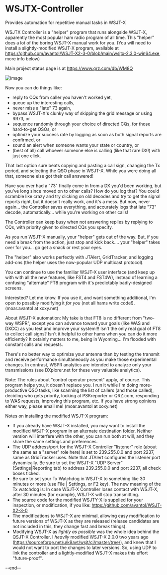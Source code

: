 # WSJTX-Controller
 Provides automation for repetitive manual tasks in WSJT-X

WSJTX Controller is a "helper" program that runs alongside WSJT-X, apparently the most popular ham radio program of all time. This "helper" does a lot of the boring WSJT-X manual work for you. (You will need to install a slightly-modified WSJT-X program, available at https://github.com/avantol/WSJT-X2-3-0/blob/main/wsjtx-2.3.0-win64.exe, more info below)

Main project status page is at https://www.qrz.com/db/WM8Q

![image](https://user-images.githubusercontent.com/5302633/103505545-b7374880-4e17-11eb-816f-cec81104d97c.png)

Now you can do things like:
- reply to CQs from caller you haven't worked yet,
- queue up the interesting calls,
- never miss a "late" 73 again,
- bypass WSJT-X's clunky way of skipping the grid message or using RR73, or
- sequence randomly through your choice of directed CQs, for those hard-to-get QSOs, or
- optimize your success rate by logging as soon as both signal reports are confirmed, or
- sound an alert when someone wants your state or country, or 
- (best of all) call whoever someone else is calling (like that rare DX!) with just one click.

That last option sure beats copying and pasting a call sign, changing the Tx period, and selecting the QSO phase in WSJT-X. While you were doing all that, someone else got their call answered!

Have you ever had a "73" finally come in from a DX you'd been working, but you've long since moved on to other calls? How do you log that? You could scramble like crazy and try clicking on old decodes and try to get the signal reports right, but it doesn't really work, and it's a mess. But now, never again... the Controller saves everything, and accurately logs that late "73" decode, automatically... while you're working on other calls!

The Controller can keep busy when not answering replies by replying to CQs, with priority given to directed CQs you specify.

As you run WSJT-X manually, your "helper" gets out of the way. But, if you need a break from the action, just stop and kick back.... your "helper" takes over for you... go get a snack or rest your eyes. 

The "helper" also works perfectly with JTAlert, GridTracker, and logging add-ons (the helper uses the now-popular UDP multicast protocol).

You can continue to use the familiar WSJT-X user interface (and keep up with with all the new features, like FST4 and FST4W), instead of learning a confusing "alternate" FT8 program with it's predictably badly-designed screens.

Interested? Let me know. If you use it, and want something additional, I'm open to possibly modifying it *for you* (not all hams write code!). (moar.avantol at xoxy.net)

About WSJT-X automation: My take is that FT8 is  no different from "two-way WSPR", except you can advance toward your goals (like WAS and DXCC) as you test and improve your system!!! Isn't the only real goal of FT8 to collect call signs? Isn't it helpful to other hams when you can do it more efficiently? It cetainly matters to me, being in Wyoming... I'm flooded with constant calls and requests.

There's no better way to optimize your antenna than by testing the transmit and receive performance simultaneously as you make those experimental changes. In contrast, WSPR analytics are intended to analyze only your transmissions (see DXplorer.net for these very valuable analytics). 

Note: The rules about "control operator present" apply, of course. This program helps you, it doesn't replace you. I run it while I'm doing more-productive QSO tasks, like scanning the list of callers (and those called), deciding who gets priority, looking at PSKreporter or QRZ.com, responding to WAS requests, improving this program, etc. If you have strong opinions either way, please email me! (moar.avantol at xoxy.net)

Notes on installing the modified WSJT-X program:
- If you already have WSJT-X installed, you may want to install the modified WSJT-X program in an alternate destination folder. Neither version will interfere with the other, you can run both at will, and they share the same settings and preferences.
- The UDP address/port for the WSJT-X Controller "listener" role (about the same as a "server" role here) is set to 239.255.0.0 and port 2237, same as GridTracker uses. Note that JTAlert configures the listener port dynamically. Be sure to set the WSJT-X "UDP Server" (Settings|Reporting tab) to address 239.255.0.0 and port 2237, all check boxes ticked.
- Be sure to set your Tx Watchdog in WSJT-X to something like 30 minutes or more (use File | Settings, or F2 key). The new meaning of the Tx watchdog is: In case WSJT-X Controller loses contact with WSJT-X, after 30 minutes (for example), WSJT-X will stop transmitting.
- The source code for the modified WSJTY-X is supplied for your inspection, or modification, if you like: https://github.com/avantol/WSJT-X2-3-0
- The modifications to WSJT-X are minimal, allowing easy modification to future versions of WSJT-X as they are released (release candidates are not included in this, they change fast and break things).
- Modifying WSJT-X as *lightly as possible* was the whole idea behind the QSJT-X Controller. I *heavily* modified WSJT-X 2.0.0 two years ago (https://sourceforge.net/u/k9avt/wsjt/ci/master/tree/), and knew that I would not want to port the changes to later versions. So, using UDP to link the controller and a lightly-modified WSJT-X makes this effort "future-proof".

--end--


